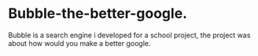 # Bubble-the-better-google.
Bubble is a search engine i developed for a school project, the project was about how would you make a better google.
